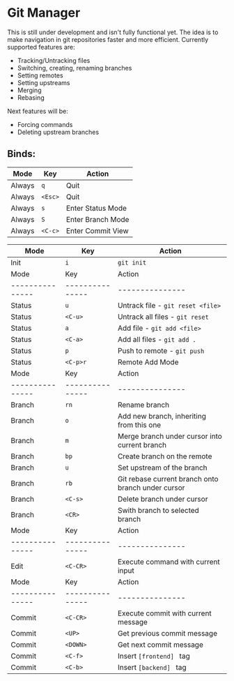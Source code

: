 # Git Manager

This is still under development and isn't fully functional yet. The idea is to make navigation in git repositories faster and more efficient. Currently supported features are:

- Tracking/Untracking files 
- Switching, creating, renaming branches
- Setting remotes
- Setting upstreams
- Merging
- Rebasing

Next features will be:

- Forcing commands
- Deleting upstream branches


## Binds:
| Mode | Key | Action | 
| --------------- | --------------- | --------------- | 
| Always | `q` | Quit | 
| Always | `<Esc>` | Quit | 
| Always | `s` | Enter Status Mode| 
| Always | `S` | Enter Branch Mode| 
| Always | `<C-c>` | Enter Commit View | 

| Mode | Key | Action | 
| --------------- | --------------- | --------------- | 
| Init | `i` | `git init`| 
| Mode | Key | Action | 
| --------------- | --------------- | --------------- | 
| Status | `u` | Untrack file - `git reset <file>` | 
| Status | `<C-u>` | Untrack all files - `git reset`| 
| Status | `a` | Add file - `git add <file>` | 
| Status | `<C-a>` | Add all files - `git add .`| 
| Status | `p` | Push to remote - `git push`| 
| Status | `<C-p>r` | Remote Add Mode | 
| Mode | Key | Action | 
| --------------- | --------------- | --------------- | 
| Branch | `rn` | Rename branch | 
| Branch | `o` | Add new branch, inheriting from this one | 
| Branch | `m` | Merge branch under cursor into current branch | 
| Branch | `bp` | Create branch on the remote |
| Branch | `u` | Set upstream of the branch | 
| Branch | `rb` | Git rebase current branch onto branch under cursor | 
| Branch | `<C-s>` | Delete branch under cursor | 
| Branch | `<CR>` | Swith branch to selected branch | 
| Mode | Key | Action | 
| --------------- | --------------- | --------------- | 
| Edit | `<C-CR>` | Execute command with current input | 
| Mode | Key | Action | 
| --------------- | --------------- | --------------- | 
| Commit | `<C-CR>` | Execute commit with current message | 
| Commit | `<UP>` | Get previous commit message | 
| Commit | `<DOWN>` | Get next commit message | 
| Commit | `<C-f>` | Insert `[frontend] ` tag | 
| Commit | `<C-b>` | Insert `[backend] ` tag | 
